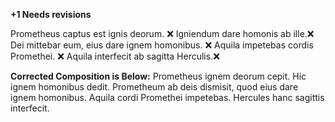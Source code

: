 **+1 Needs revisions**

Prometheus captus est ignis deorum. ❌
Igniendum dare homonis ab ille.❌ 
Dei mittebar eum, eius dare ignem homonibus. ❌
Aquila impetebas cordis Promethei. ❌
Aquila interfecit ab sagitta Herculis.❌

**Corrected Composition is Below:**
Prometheus ignem deorum cepit. 
Hic ignem homonibus dedit.
Prometheum ab deis dismisit, quod eius dare ignem homonibus.
Aquila cordi Promethei impetebas.
Hercules hanc sagittis interfecit.
